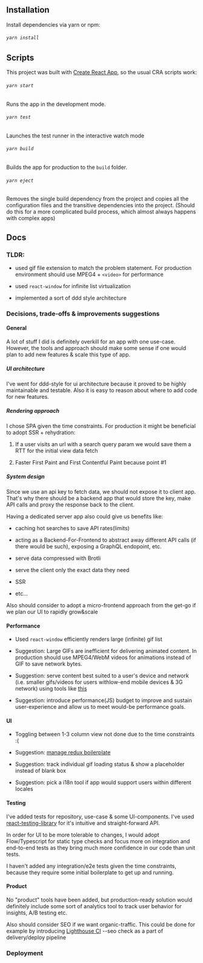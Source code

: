 ## Installation

Install dependencies via yarn or npm:

###### `yarn install`

## Scripts

This project was built with [Create React App](<[https://create-react-app.dev/](https://create-react-app.dev/)>), so the usual CRA scripts work:

###### `yarn start`

Runs the app in the development mode.

###### `yarn test`

Launches the test runner in the interactive watch mode

###### `yarn build`

Builds the app for production to the `build` folder.

###### `yarn eject`

Removes the single build dependency from the project and copies all the configuration files and the transitive dependencies into the project. (Should do this for a more complicated build process, which almost always happens with complex apps)

## Docs

### TLDR:

- used gif file extension to match the problem statement. For production environment should use MPEG4 + `<video>` for performance

- used `react-window` for infinite list virtualization

- implemented a sort of ddd style architecture

### Decisions, trade-offs & improvements suggestions

#### General

A lot of stuff I did is definitely overkill for an app with one use-case. However, the tools and approach should make some sense if one would plan to add new features & scale this type of app.

##### UI architecture

I've went for ddd-style for ui architecture because it proved to be highly maintainable and testable. Also it is easy to reason about where to add code for new features.

##### Rendering approach

I chose SPA given the time constraints. For production it might be beneficial to adopt SSR + rehydration:

1. If a user visits an url with a search query param we would save them a RTT for the initial view data fetch

2. Faster First Paint and First Contentful Paint because point #1

##### System design

Since we use an api key to fetch data, we should not expose it to client app. That's why there should be a backend app that would store the key, make API calls and proxy the response back to the client.

Having a dedicated server app also could give us benefits like:

- caching hot searches to save API rates(limits)

- acting as a Backend-For-Frontend to abstract away different API calls (if there would be such), exposing a GraphQL endopoint, etc.

- serve data compressed with Brotli

- serve the client only the exact data they need

- SSR

- etc...

Also should consider to adopt a micro-frontend approach from the get-go if we plan our UI to rapidly grow&scale

#### Performance

- Used `react-window` efficiently renders large (infinite) gif list

- Suggestion: Large GIFs are inefficient for delivering animated content. In production should use MPEG4/WebM videos for animations instead of GIF to save network bytes.

- Suggestion: serve content best suited to a user's device and network (i.e. smaller gifs/videos for users withlow-end mobile devices & 3G network) using tools like [this](https://github.com/GoogleChromeLabs/react-adaptive-hooks)
- Suggestion: introduce performance(JS) budget to improve and sustain user-experience and allow us to meet would-be performance goals.

#### UI

- Toggling between 1-3 column view not done due to the time constraints :(

- Suggestion: [manage redux boilerplate](<[https://redux.js.org/recipes/reducing-boilerplate](https://redux.js.org/recipes/reducing-boilerplate)>)

- Suggestion: track individual gif loading status & show a placeholder instead of blank box

- Suggestion: pick a i18n tool if app would support users within different locales

#### Testing

I've added tests for repository, use-case & some UI-components. I've used [react-testing-library](<[https://github.com/testing-library/react-testing-library](https://github.com/testing-library/react-testing-library)>) for it's intuitive and straight-forward API.

In order for UI to be more tolerable to changes, I would adopt Flow/Typescript for static type checks and focus more on integration and end-to-end tests as they bring much more confidence in our code than unit tests.

I haven't added any integration/e2e tests given the time constraints, because they require some initial boilerplate to get up and running.

#### Product

No "product" tools have been added, but production-ready solution would definitely include some sort of analytics tool to track user behavior for insights, A/B testing etc.

Also should consider SEO if we want organic-traffic. This could be done for example by introducing [Lighthouse CI](<[https://github.com/GoogleChrome/lighthouse-ci](https://github.com/GoogleChrome/lighthouse-ci)>) --seo check as a part of delivery/deploy pipeline

### Deployment
